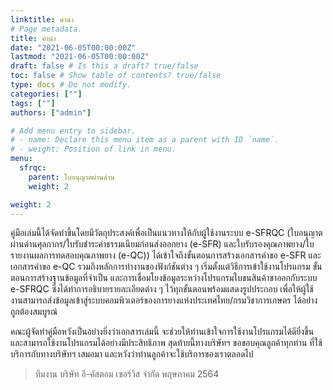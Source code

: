 ```yaml
---
linktitle: คำนำ
# Page metadata.
title: คำนำ
date: "2021-06-05T00:00:00Z"
lastmod: "2021-06-05T00:00:00Z"
draft: false # Is this a draft? true/false
toc: false # Show table of contents? true/false
type: docs # Do not modify.
categories: [""]
tags: [""]
authors: ["admin"]

# Add menu entry to sidebar.
# - name: Declare this menu item as a parent with ID `name`.
# - weight: Position of link in menu.
menu:
  sfrqc:
    parent: ใบอนุญาตผ่านด่าน
    weight: 2

weight: 2
---
```


คู่มือเล่มนี้ได้จัดทำขึ้นโดยมีวัตถุประสงค์เพื่อเป็นแนวทางให้กับผู้ใช้งานระบบ e-SFRQC (ใบอนุญาตผ่านด่านศุลกากร/ใบรับชำระค่าธรรมเนียมก่อนส่งออกยาง (e-SFR) และใบรับรองคุณภาพยาง/ใบรายงานผลการทดสอบคุณภาพยาง (e-QC)) ได้เข้าใจถึงขั้นตอนการสร้างเอกสารคำขอ e-SFR และเอกสารคำขอ e-QC รวมถึงหลักการทำงานของฟังก์ชันต่าง ๆ เริ่มตั้งแต่วิธีการเข้าใช้งานโปรแกรม ขั้นตอนการสร้างฐานข้อมูลที่จำเป็น และการเชื่อมโยงข้อมูลระหว่างโปรแกรมใบขนสินค้าขาออกกับระบบ e-SFRQC ซึ่งได้ทำการอธิบายรายละเอียดต่าง ๆ ไว้ทุกขั้นตอนพร้อมแสดงรูปประกอบ เพื่อให้ผู้ใช้งานสามารถส่งข้อมูลเข้าสู่ระบบคอมพิวเตอร์ของการยางแห่งประเทศไทย/กรมวิชาการเกษตร ได้อย่างถูกต้องสมบูรณ์

คณะผู้จัดทำคู่มือหวังเป็นอย่างยิ่งว่าเอกสารเล่มนี้ จะช่วยให้ท่านเข้าใจการใช้งานโปรแกรมได้ดียิ่งขึ้น และสามารถใช้งานโปรแกรมได้อย่างมีประสิทธิภาพ สุดท้ายนี้ทางบริษัทฯ ขอขอบคุณลูกค้าทุกท่าน ที่ใช้บริการกับทางบริษัทฯ เสมอมา และหวังว่าท่านลูกค้าจะใช้บริการของเราตลอดไป

> ทีมงาน บริษัท อี-คัสตอม เซอร์วิส จำกัด
> พฤษภาคม 2564
